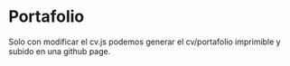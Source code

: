 # Portafolio

Solo con modificar el cv.js podemos generar el cv/portafolio imprimible y subido en una github page.

